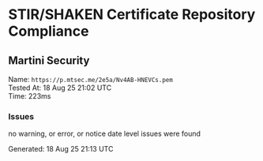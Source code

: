 # STIR/SHAKEN Certificate Repository Compliance

## Martini Security

Name: `https://p.mtsec.me/2e5a/Nv4AB-HNEVCs.pem`\
Tested At: 18 Aug 25 21:02 UTC\
Time: 223ms

### Issues

no warning, or error, or notice date level issues were found

Generated: 18 Aug 25 21:13 UTC